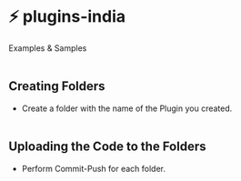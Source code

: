 # :zap: plugins-india
Examples & Samples
<br /><br />

## Creating Folders
- Create a folder with the name of the Plugin you created.
<br /><br />

## Uploading the Code to the Folders
- Perform Commit-Push for each folder.
<br /><br />